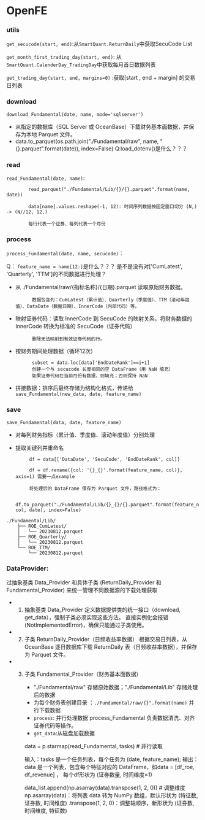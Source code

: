 # OpenFE
      
### utils

```get_secucode(start, end)```:从```SmartQuant.ReturnDaily```中获取SecuCode List

```get_month_first_trading_day(start, end)```: 从 ```SmartQuant.CalenderDay_TradingDay```中获取每月首日数据列表

```get_trading_day(start, end, margins=0)``` :获取[start , end + margin] 的交易日列表

### download
```download_Fundamental(date, name, mode='sqlserver')```
- 从指定的数据库（SQL Server 或 OceanBase）下载财务基本面数据，并保存为本地 Parquet 文件。
- data.to_parquet(os.path.join("./Fundamental/raw", name, "{}.parquet".format(date)), index=False)
Q:load_dotenv()是什么？？？

### read
```read_Fundamental(date, name)```:
         
            read_parquet("./Fundamental/Lib/{}/{}.parquet".format(name, date))

            data[name].values.reshape(-1, 12): 时间序列数据按固定窗口切分 (N,) -> (N//12, 12,)
            
            每行代表一个证券、每列代表一个月份
            
### process
```process_Fundamental(date, name, secucode)```：

Q： ```feature_name = name[12:]```是什么？？？   是不是没有对['CumLatest', 'Quarterly', 'TTM']的不同数据进行处理？

- 从 ./Fundamental/raw/{指标名称}/{日期}.parquet 读取原始财务数据。

            数据包含列：CumLatest（累计值）、Quarterly（季度值）、TTM（滚动年度值）、DataDate（数据日期）、InnerCode（内部代码）等。

- 映射证券代码：读取 InnerCode 到 SecuCode 的映射关系，将财务数据的 InnerCode 转换为标准的 SecuCode（证券代码）

            删除无法映射到有效证券代码的行。

- 按财务期间处理数据（循环12次）

            subset = data.loc[data['EndDateRank']==i+1]    
            创建一个与 secucode 长度相同的空 DataFrame（用 NaN 填充）    
            如果证券代码在当前月份有数据，则填充；否则保持 NaN
  
- 拼接数据：排序后最终存储为结构化格式，传递给```save_Fundamental(new_data, date, feature_name)```

### save
```save_Fundamental(data, date, feature_name)```
- 对每列财务指标（累计值、季度值、滚动年度值）分别处理
-  提取关键列并重命名
  
            df = data[['DataDate', 'SecuCode', 'EndDateRank', col]]
   
            df = df.rename({col: '{}_{}'.format(feature_name, col)}, axis=1) 需要一点example
   
            将处理后的 DataFrame 保存为 Parquet 文件，路径格式为：
   
            df.to_parquet("./Fundamental/Lib/{}_{}/{}.parquet".format(feature_name, col, date), index=False)
```text
./Fundamental/Lib/
    ├── ROE_CumLatest/
    │   └── 20230812.parquet
    ├── ROE_Quarterly/
    │   └── 20230812.parquet
    └── ROE_TTM/
        └── 20230812.parquet
```
### DataProvider:

过抽象基类 Data_Provider 和具体子类 (ReturnDaily_Provider 和 Fundamental_Provider) 来统一管理不同数据源的下载处理获取

- 1. 抽象基类 Data_Provider
定义数据提供类的统一接口（download, get_data），强制子类必须实现这些方法。
直接实例化会报错 (NotImplementedError)，确保只能通过子类使用。

- 2. 子类 ReturnDaily_Provider（日频收益率数据）
根据交易日列表，从 OceanBase 逐日数据库下载 ReturnDaily 表（日频收益率数据），并保存为 Parquet 文件。

- 3. 子类 Fundamental_Provider（财务基本面数据）
        - "./Fundamental/raw" 存储原始数据；"./Fundamental/Lib" 存储处理后的数据
        - 为每个财务表创建目录 ：```./Fundamental/raw/{}".format(name)``` 并行下载数据
        - ```process```: 并行处理数据 process_Fundamental 负责数据清洗、对齐证券代码等操作。
        - ```get_data```:从磁盘加载数据

     data = p.starmap(read_Fundamental, tasks)  # 并行读取

     输入：tasks 是一个任务列表，每个任务为 (date, feature_name); 输出：data 是一个列表，包含每个特征对应的 DataFrame，如data = [df_roe, df_revenue] ， 每个df形状为 (证券数量, 时间维度=1)    

     data_list.append(np.asarray(data).transpose(1, 2, 0))  # 调整维度
     np.asarray(data)：将列表 data 转为 NumPy 数组，默认形状为 (特征数, 证券数, 时间维度)
     .transpose(1, 2, 0)：调整轴顺序，新形状为 (证券数, 时间维度, 特征数)
